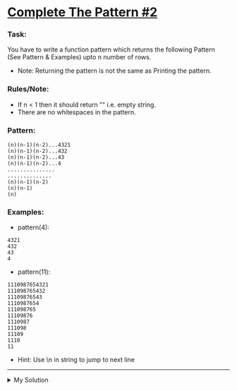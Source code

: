 # [Complete The Pattern #2](https://www.codewars.com/kata/55733d3ef7c43f8b0700007c)

### Task:

You have to write a function pattern which returns the following Pattern (See Pattern & Examples) upto n number of rows.

- Note: Returning the pattern is not the same as Printing the pattern.

### Rules/Note:

- If n < 1 then it should return "" i.e. empty string.
- There are no whitespaces in the pattern.

### Pattern:

```
(n)(n-1)(n-2)...4321
(n)(n-1)(n-2)...432
(n)(n-1)(n-2)...43
(n)(n-1)(n-2)...4
...............
..............
(n)(n-1)(n-2)
(n)(n-1)
(n)
```

### Examples:

- pattern(4):

```
4321
432
43
4
```

- pattern(11):

```
1110987654321
111098765432
11109876543
1110987654
111098765
11109876
1110987
111098
11109
1110
11
```

- Hint: Use \n in string to jump to next line

---

<details><summary>My Solution</summary>

```js
function pattern(n) {
  let str = "";

  if (n < 1) {
    return str; // Return an empty string for n less than 1
  } else {
    // Loop to construct the pattern based on the input number 'n'
    for (var j = n; j > 0; j--) {
      for (var i = n; i > n - j; i--) {
        // Concatenate the string with the decreasing numbers
        str = str.concat(i.toString());
      }
      // Add a newline character after each row of numbers
      str = str.concat("\n");
    }

    // Remove the trailing newline character
    str = str.slice(0, -1);

    return str; // Return the final pattern string
  }
}
```

</details>
